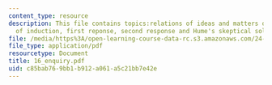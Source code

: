 ```yaml
---
content_type: resource
description: This file contains topics:relations of ideas and matters of fact, problem
  of induction, first reponse, second response and Hume's skeptical solution.
file: /media/https%3A/open-learning-course-data-rc.s3.amazonaws.com/24-01-classics-in-western-philosophy-spring-2006/c85bab769bb1b912a061a5c21bb7e42e_16_enquiry.pdf
file_type: application/pdf
resourcetype: Document
title: 16_enquiry.pdf
uid: c85bab76-9bb1-b912-a061-a5c21bb7e42e
---
```

